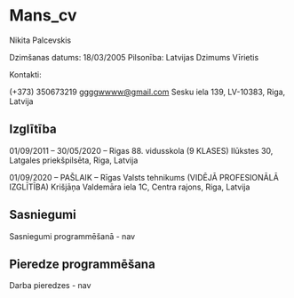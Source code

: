 # Mans_cv
Nikita Palcevskis

Dzimšanas datums: 18/03/2005 
Pilsonība: Latvijas 
Dzimums Vīrietis

Kontakti:

(+373) 350673219 
ggggwwww@gmail.com 
Sesku iela 139, LV-10383, Riga, Latvija

## Izglītība

01/09/2011 – 30/05/2020 – Rigas 88. vidusskola (9 KLASES)
Ilūkstes 30, Latgales priekšpilsēta, Riga, Latvija

01/09/2020 – PAŠLAIK – Rīgas Valsts tehnikums (VIDĒJĀ PROFESIONĀLĀ IZGLĪTĪBA)
Krišjāņa Valdemāra iela 1C, Centra rajons, Riga, Latvija

## Sasniegumi

Sasniegumi programmēšanā - nav

## Pieredze programmēšana

Darba pieredzes - nav

